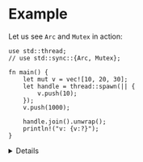 # Example

Let us see `Arc` and `Mutex` in action:

```rust,editable,compile_fail
use std::thread;
// use std::sync::{Arc, Mutex};

fn main() {
    let mut v = vec![10, 20, 30];
    let handle = thread::spawn(|| {
        v.push(10);
    });
    v.push(1000);

    handle.join().unwrap();
    println!("v: {v:?}");
}
```

<details>

Possible solution:
    
```rust,editable
use std::sync::{Arc, Mutex};
use std::thread;

fn main() {
    let v = Arc::new(Mutex::new(vec![10, 20, 30]));

    let v2 = v.clone();
    let handle = thread::spawn(move || {
        let mut v2 = v2.lock().unwrap();
        v2.push(10);
    });

    {
        let mut v = v.lock().unwrap();
        v.push(1000);
    }

    handle.join().unwrap();

    println!("v: {v:?}");
}
```
    
Notable parts:

* `v` is wrapped in both `Arc` and `Mutex`, because their concerns are orthogonal.
  * Wrapping a `Mutex` in an `Arc` is a common pattern to share mutable state between threads.
* `v: Arc<_>` needs to be cloned as `v2` before it can be moved into another thread. Note `move` was added to the lambda signature.
* Blocks are introduced to narrow the scope of the `LockGuard` as much as possible.

</details>
